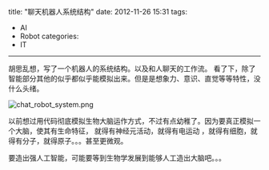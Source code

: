 ﻿title: "聊天机器人系统结构"
date: 2012-11-26 15:31 
tags: 
- AI
- Robot
categories:
- IT
---

胡思乱想，写了一个机器人的系统结构。以及和人聊天的工作流。 
看了下，除了智能部分其他的似乎都似乎能模拟出来。但是是想象力、意识、直觉等等特性，没什么头绪。
 
 ![chat_robot_system.png](http://rainssong.github.io/images/chat_robot_system.png "chat_robot_system.png")

以前想过用代码彻底模拟生物大脑运作方式，不过有点幼稚了。因为要真正模拟一个大脑，使其有生命特征， 就得有神经元活动，就得有电运动 ，就得有细胞，就得有分子，就得原子。。。甚至更微观。 

要造出强人工智能，可能要等到生物学发展到能够人工造出大脑吧。。。